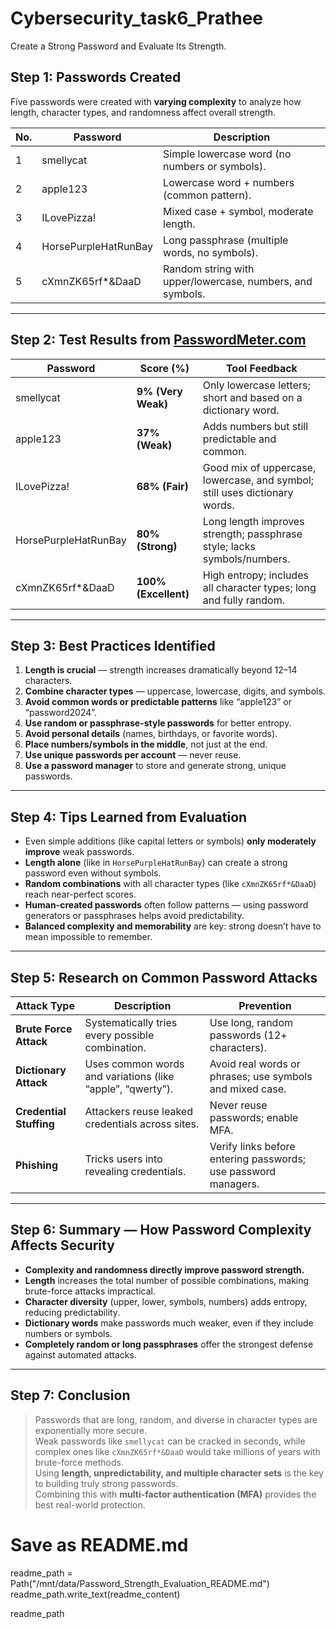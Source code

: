 # Cybersecurity_task6_Prathee
Create a Strong Password and Evaluate Its Strength.

## Step 1: Passwords Created
Five passwords were created with **varying complexity** to analyze how length, character types, and randomness affect overall strength.

| No. | Password | Description |
|-----|-----------|--------------|
| 1 | smellycat | Simple lowercase word (no numbers or symbols). |
| 2 | apple123 | Lowercase word + numbers (common pattern). |
| 3 | ILovePizza! | Mixed case + symbol, moderate length. |
| 4 | HorsePurpleHatRunBay | Long passphrase (multiple words, no symbols). |
| 5 | cXmnZK65rf*&DaaD | Random string with upper/lowercase, numbers, and symbols. |

---

## Step 2: Test Results from [PasswordMeter.com](https://www.passwordmeter.com/)

| Password | Score (%) | Tool Feedback |
|-----------|------------|----------------|
| smellycat | **9% (Very Weak)** | Only lowercase letters; short and based on a dictionary word. |
| apple123 | **37% (Weak)** | Adds numbers but still predictable and common. |
| ILovePizza! | **68% (Fair)** | Good mix of uppercase, lowercase, and symbol; still uses dictionary words. |
| HorsePurpleHatRunBay | **80% (Strong)** | Long length improves strength; passphrase style; lacks symbols/numbers. |
| cXmnZK65rf*&DaaD | **100% (Excellent)** | High entropy; includes all character types; long and fully random. |

---

## Step 3: Best Practices Identified

1. **Length is crucial** — strength increases dramatically beyond 12–14 characters.  
2. **Combine character types** — uppercase, lowercase, digits, and symbols.  
3. **Avoid common words or predictable patterns** like “apple123” or “password2024”.  
4. **Use random or passphrase-style passwords** for better entropy.  
5. **Avoid personal details** (names, birthdays, or favorite words).  
6. **Place numbers/symbols in the middle**, not just at the end.  
7. **Use unique passwords per account** — never reuse.  
8. **Use a password manager** to store and generate strong, unique passwords.  

---

## Step 4: Tips Learned from Evaluation

- Even simple additions (like capital letters or symbols) **only moderately improve** weak passwords.  
- **Length alone** (like in `HorsePurpleHatRunBay`) can create a strong password even without symbols.  
- **Random combinations** with all character types (like `cXmnZK65rf*&DaaD`) reach near-perfect scores.  
- **Human-created passwords** often follow patterns — using password generators or passphrases helps avoid predictability.  
- **Balanced complexity and memorability** are key: strong doesn’t have to mean impossible to remember.

---

## Step 5: Research on Common Password Attacks

| Attack Type | Description | Prevention |
|--------------|-------------|-------------|
| **Brute Force Attack** | Systematically tries every possible combination. | Use long, random passwords (12+ characters). |
| **Dictionary Attack** | Uses common words and variations (like “apple”, “qwerty”). | Avoid real words or phrases; use symbols and mixed case. |
| **Credential Stuffing** | Attackers reuse leaked credentials across sites. | Never reuse passwords; enable MFA. |
| **Phishing** | Tricks users into revealing credentials. | Verify links before entering passwords; use password managers. |

---

## Step 6: Summary — How Password Complexity Affects Security

- **Complexity and randomness directly improve password strength.**  
- **Length** increases the total number of possible combinations, making brute-force attacks impractical.  
- **Character diversity** (upper, lower, symbols, numbers) adds entropy, reducing predictability.  
- **Dictionary words** make passwords much weaker, even if they include numbers or symbols.  
- **Completely random or long passphrases** offer the strongest defense against automated attacks.  

---

## Step 7: Conclusion

> Passwords that are long, random, and diverse in character types are exponentially more secure.  
> Weak passwords like `smellycat` can be cracked in seconds, while complex ones like `cXmnZK65rf*&DaaD` would take millions of years with brute-force methods.  
> Using **length, unpredictability, and multiple character sets** is the key to building truly strong passwords.  
> Combining this with **multi-factor authentication (MFA)** provides the best real-world protection.

# Save as README.md
readme_path = Path("/mnt/data/Password_Strength_Evaluation_README.md")
readme_path.write_text(readme_content)

readme_path
